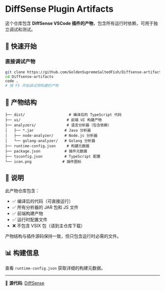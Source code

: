 # DiffSense Plugin Artifacts

这个仓库包含 **DiffSense VSCode 插件的产物**，包含所有运行时依赖，可用于独立调试和测试。

## 🚀 快速开始

### 直接调试产物
```bash
git clone https://github.com/GoldenSupremeSaltedFish/Diffsense-artifacts.git
cd Diffsense-artifacts
code .
# 按 F5 开始调试预构建的产物
```

## 📁 产物结构

```
├── dist/                    # 编译后的 TypeScript 代码
├── ui/                     # 前端 UI 构建产物
├── analyzers/              # 语言分析器（包含依赖）
│   ├── *.jar              # Java 分析器
│   ├── node-analyzer/     # Node.js 分析器
│   └── golang-analyzer/   # Golang 分析器
├── runtime-config.json     # 构建元数据
├── package.json           # 插件元数据
├── tsconfig.json          # TypeScript 配置
└── icon.png              # 插件图标
```

## 🔧 说明

此产物仓库包含：
- ✅ 编译后的代码（可直接运行）
- ✅ 所有分析器的 JAR 包和 JS 文件
- ✅ 前端构建产物
- ✅ 运行时配置文件
- ❌ 不包含 VSIX 包（请到主仓库下载）

产物结构与插件源码保持一致，但只包含运行时必需的文件。

## 📊 构建信息

查看 `runtime-config.json` 获取详细的构建元数据。

---

🔗 **源代码**: [DiffSense](https://github.com/GoldenSupremeSaltedFish/DiffSense)
